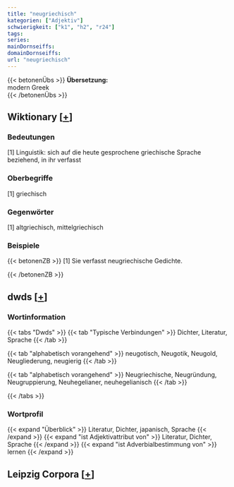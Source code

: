 ```yaml
---
title: "neugriechisch"
kategorien: ["Adjektiv"]
schwierigkeit: ["k1", "h2", "r24"]
tags:
series:
mainDornseiffs:
domainDornseiffs:
url: "neugriechisch"
---
```


{{< betonenÜbs >}}
**Übersetzung:**  
modern Greek  
{{< /betonenÜbs >}}

## Wiktionary [[+](https://de.wiktionary.org/wiki/neugriechisch)]

### Bedeutungen
[1] Linguistik: sich auf die heute gesprochene griechische Sprache beziehend, in ihr verfasst  

### Oberbegriffe
[1] griechisch  

### Gegenwörter
[1] altgriechisch, mittelgriechisch  

### Beispiele
{{< betonenZB >}}
[1] Sie verfasst neugriechische Gedichte.  

{{< /betonenZB >}}


## dwds [[+](https://www.dwds.de/wb/neugriechisch)]

### Wortinformation
{{< tabs "Dwds" >}}
{{< tab "Typische Verbindungen" >}}
Dichter, Literatur, Sprache
{{< /tab >}}

{{< tab "alphabetisch vorangehend" >}}
neugotisch, Neugotik, Neugold, Neugliederung, neugierig
{{< /tab >}}

{{< tab "alphabetisch vorangehend" >}}
Neugriechische, Neugründung, Neugruppierung, Neuhegelianer, neuhegelianisch
{{< /tab >}}

{{< /tabs >}}

### Wortprofil
{{< expand "Überblick" >}} Literatur, Dichter, japanisch, Sprache {{< /expand >}}
{{< expand "ist Adjektivattribut von" >}} Literatur, Dichter, Sprache {{< /expand >}}
{{< expand "ist Adverbialbestimmung von" >}} lernen {{< /expand >}}

## Leipzig Corpora [[+](https://corpora.uni-leipzig.de/en/res?word=neugriechisch&corpusId=deu_newscrawl-public_2018)]

